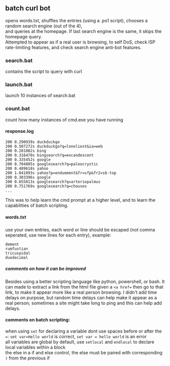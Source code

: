 ## batch curl bot
opens words.txt, shuffles the entries (using a .ps1 script), chooses a random search engine (out of the 4),<br>
and queries at the homepage. If last search engine is the same, it skips the homepage query.<br>
Attempted to appear as if a real user is browsing, to self DoS, check ISP rate-limiting features, and check search engine anti-bot features.<br>

### search.bat
contains the script to query with curl<br>

### launch.bat
launch 10 instances of search.bat<br>

### count.bat
count how many instances of cmd.exe you have running<br>

#### response.log
````
200 0.290939s duckduckgo 
200 0.507272s duckduckgo?q=loneliest&ia=web 
200 0.281882s bing 
200 0.316470s bingsearch?q=excandescent 
200 0.335452s google 
200 0.704805s googlesearch?q=paleocrystic 
200 0.489618s yahoo 
200 1.041893s yahoo?p=enduement&fr=sfp&fr2=sb-top 
200 0.303396s google 
200 0.655813s googlesearch?q=arteriopalmus 
200 0.751769s googlesearch?q=chouses 
...
````
This was to help learn the cmd prompt at a higher level, and to learn the capabilities of batch scripting.<br>

##### words.txt
use your own entries, each word or line should be escaped (not comma seperated, use new lines for each entry), example:
````
dement
rumfustian
tricuspidal
duodecimal
````

##### comments on how it can be improved
Besides using a better scripting language like python, powershell, or bash. It can made to extract a link from the html file given a `<a href=` then go to that link, to make it appear more like a real person browsing.
I didn't add time delays on purpose, but random time delays can help make it appear as a real person; sometimes a site might take long to ping and this can help add delays.

#### comments on batch scripting:
when using `set` for declaring a variable dont use spaces before or after the `=`: `set var=Hello world` is correct, `set var = hello world` is an error<br>
all variables are global by default, use `setlocal` and `endlocal` to declare local variables within a block<br>
the else in a if and else control, the else must be paired with corresponding `)` from the previous if
<br>
